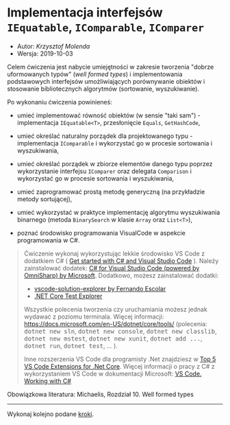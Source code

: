 # Implementacja interfejsów `IEquatable`, `IComparable`, `IComparer`

* Autor: _Krzysztof Molenda_
* Wersja: 2019-10-03

Celem ćwiczenia jest nabycie umiejętności w zakresie tworzenia "dobrze uformowanych typów" (_well formed types_) i implementowania podstawowych interfejsów umożliwiających porównywanie obiektów i stosowanie bibliotecznych algorytmów (sortowanie, wyszukiwanie).

Po wykonaniu ćwiczenia powinieneś:

* umieć implementować równość obiektów (w sensie "taki sam") - implementacja `IEquatable<T>`, przesłonięcie `Equals`, `GetHashCode`,

* umieć określać naturalny porządek dla projektowanego typu - implementacja `IComparable` i wykorzystać go w procesie sortowania i wyszukiwania,

* umieć określać porządek w zbiorze elementów danego typu poprzez wykorzystanie interfejsu `IComparer` oraz delegata `Comparison` i wykorzystać go w procesie sortowania i wyszukiwania,

* umieć zaprogramować prostą metodę generyczną (na przykładzie metody sortującej),

* umieć wykorzystać w praktyce implementację algorytmu wyszukiwania binarnego (metoda `BinarySearch` w klasie `Array` oraz `List<T>`),

* poznać środowisko programowania VisualCode w aspekcie programowania w C#.

> Ćwiczenie wykonaj wykorzystując lekkie środowisko VS Code z dodatkiem C# ( [Get started with C# and Visual Studio Code](https://docs.microsoft.com/pl-pl/dotnet/core/tutorials/with-visual-studio-code) ). Należy zainstalować dodatek: [C# for Visual Studio Code (powered by OmniSharp) by Microsoft](https://marketplace.visualstudio.com/items?itemName=ms-dotnettools.csharp). Dodatkowo, możesz zainstalować dodatki:
> * [vscode-solution-explorer by Fernando Escolar](https://marketplace.visualstudio.com/items?itemName=fernandoescolar.vscode-solution-explorer)
> * [.NET Core Test Explorer](https://marketplace.visualstudio.com/items?itemName=formulahendry.dotnet-test-explorer)
> 
> Wszystkie polecenia tworzenia czy uruchamiania możesz jednak wydawać z poziomu terminala. Więcej informacji: <https://docs.microsoft.com/en-US/dotnet/core/tools/> (polecenia: <kbd>dotnet new sln</kbd>, <kbd>dotnet new console</kbd>, <kbd>dotnet new classlib</kbd>, <kbd>dotnet new mstest</kbd>, <kbd>dotnet new xunit</kbd>, <kbd>dotnet add ...</kbd>, <kbd>dotnet run</kbd>, <kbd>dotnet test</kbd>, ... ).
> 
> Inne rozszerzenia VS Code dla programisty .Net znajdziesz w [Top 5  VS Code Extensions for .Net Core](https://marcroussy.com/2018/03/10/top-5-visual-studio-code-extensions-for-dotnetcore/).
> Więcej informacji o pracy z C# z wykorzystaniem VS Code w dokumentacji Microsoft: [VS Code. Working with C#](https://code.visualstudio.com/docs/languages/csharp)

Obowiązkowa literatura: Michaelis, Rozdział 10. Well formed types

---

Wykonaj kolejno podane [kroki](./docs/index.md).
